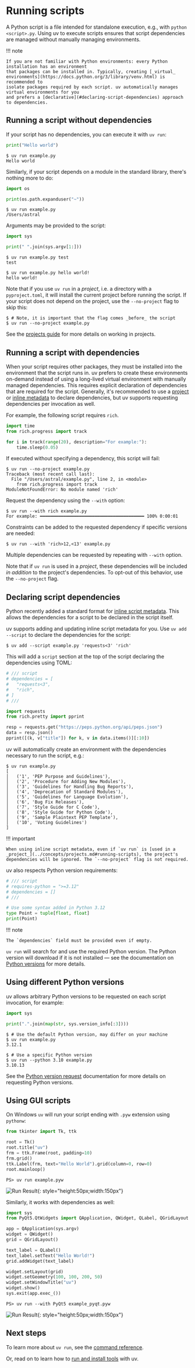 # Running scripts

A Python script is a file intended for standalone execution, e.g., with `python <script>.py`. Using
uv to execute scripts ensures that script dependencies are managed without manually managing
environments.

!!! note

    If you are not familiar with Python environments: every Python installation has an environment
    that packages can be installed in. Typically, creating [_virtual_ environments](https://docs.python.org/3/library/venv.html) is recommended to
    isolate packages required by each script. uv automatically manages virtual environments for you
    and prefers a [declarative](#declaring-script-dependencies) approach to dependencies.

## Running a script without dependencies

If your script has no dependencies, you can execute it with `uv run`:

```python title="example.py"
print("Hello world")
```

```console
$ uv run example.py
Hello world
```

<!-- TODO(zanieb): Once we have a `python` shim, note you can execute it with `python` here -->

Similarly, if your script depends on a module in the standard library, there's nothing more to do:

```python title="example.py"
import os

print(os.path.expanduser("~"))
```

```console
$ uv run example.py
/Users/astral
```

Arguments may be provided to the script:

```python title="example.py"
import sys

print(" ".join(sys.argv[1:]))
```

```console
$ uv run example.py test
test

$ uv run example.py hello world!
hello world!
```

Note that if you use `uv run` in a _project_, i.e. a directory with a `pyproject.toml`, it will
install the current project before running the script. If your script does not depend on the
project, use the `--no-project` flag to skip this:

```console
$ # Note, it is important that the flag comes _before_ the script
$ uv run --no-project example.py
```

See the [projects guide](./projects.md) for more details on working in projects.

## Running a script with dependencies

When your script requires other packages, they must be installed into the environment that the
script runs in. uv prefers to create these environments on-demand instead of using a long-lived
virtual environment with manually managed dependencies. This requires explicit declaration of
dependencies that are required for the script. Generally, it's recommended to use a
[project](./projects.md) or [inline metadata](#declaring-script-dependencies) to declare
dependencies, but uv supports requesting dependencies per invocation as well.

For example, the following script requires `rich`.

```python title="example.py"
import time
from rich.progress import track

for i in track(range(20), description="For example:"):
    time.sleep(0.05)
```

If executed without specifying a dependency, this script will fail:

```console
$ uv run --no-project example.py
Traceback (most recent call last):
  File "/Users/astral/example.py", line 2, in <module>
    from rich.progress import track
ModuleNotFoundError: No module named 'rich'
```

Request the dependency using the `--with` option:

```console
$ uv run --with rich example.py
For example: ━━━━━━━━━━━━━━━━━━━━━━━━━━━━━━━━━━━━━━━━ 100% 0:00:01
```

Constraints can be added to the requested dependency if specific versions are needed:

```console
$ uv run --with 'rich>12,<13' example.py
```

Multiple dependencies can be requested by repeating with `--with` option.

Note that if `uv run` is used in a _project_, these dependencies will be included _in addition_ to
the project's dependencies. To opt-out of this behavior, use the `--no-project` flag.

## Declaring script dependencies

Python recently added a standard format for
[inline script metadata](https://packaging.python.org/en/latest/specifications/inline-script-metadata/#inline-script-metadata).
This allows the dependencies for a script to be declared in the script itself.

uv supports adding and updating inline script metadata for you. Use `uv add --script` to declare the
dependencies for the script:

```console
$ uv add --script example.py 'requests<3' 'rich'
```

This will add a `script` section at the top of the script declaring the dependencies using TOML:

```python title="example.py"
# /// script
# dependencies = [
#   "requests<3",
#   "rich",
# ]
# ///

import requests
from rich.pretty import pprint

resp = requests.get("https://peps.python.org/api/peps.json")
data = resp.json()
pprint([(k, v["title"]) for k, v in data.items()][:10])
```

uv will automatically create an environment with the dependencies necessary to run the script, e.g.:

```console
$ uv run example.py
[
│   ('1', 'PEP Purpose and Guidelines'),
│   ('2', 'Procedure for Adding New Modules'),
│   ('3', 'Guidelines for Handling Bug Reports'),
│   ('4', 'Deprecation of Standard Modules'),
│   ('5', 'Guidelines for Language Evolution'),
│   ('6', 'Bug Fix Releases'),
│   ('7', 'Style Guide for C Code'),
│   ('8', 'Style Guide for Python Code'),
│   ('9', 'Sample Plaintext PEP Template'),
│   ('10', 'Voting Guidelines')
]
```

!!! important

    When using inline script metadata, even if `uv run` is [used in a _project_](../concepts/projects.md#running-scripts), the project's dependencies will be ignored. The `--no-project` flag is not required.

uv also respects Python version requirements:

```python title="example.py"
# /// script
# requires-python = ">=3.12"
# dependencies = []
# ///

# Use some syntax added in Python 3.12
type Point = tuple[float, float]
print(Point)
```

!!! note

    The `dependencies` field must be provided even if empty.

`uv run` will search for and use the required Python version. The Python version will download if it
is not installed — see the documentation on [Python versions](../concepts/python-versions.md) for
more details.

## Using different Python versions

uv allows arbitrary Python versions to be requested on each script invocation, for example:

```python title="example.py"
import sys

print(".".join(map(str, sys.version_info[:3])))
```

```console
$ # Use the default Python version, may differ on your machine
$ uv run example.py
3.12.1
```

```console
$ # Use a specific Python version
$ uv run --python 3.10 example.py
3.10.13
```

See the [Python version request](../concepts/python-versions.md#requesting-a-version) documentation
for more details on requesting Python versions.

## Using GUI scripts

On Windows `uv` will run your script ending with `.pyw` extension using `pythonw`:

```python title="example.pyw"
from tkinter import Tk, ttk

root = Tk()
root.title("uv")
frm = ttk.Frame(root, padding=10)
frm.grid()
ttk.Label(frm, text="Hello World").grid(column=0, row=0)
root.mainloop()
```

```console
PS> uv run example.pyw
```

![Run Result](../assets/uv_gui_script_hello_world.png){: style="height:50px;width:150px"}

Similarly, it works with dependencies as well:

```python title="example_pyqt.pyw"
import sys
from PyQt5.QtWidgets import QApplication, QWidget, QLabel, QGridLayout

app = QApplication(sys.argv)
widget = QWidget()
grid = QGridLayout()

text_label = QLabel()
text_label.setText("Hello World!")
grid.addWidget(text_label)

widget.setLayout(grid)
widget.setGeometry(100, 100, 200, 50)
widget.setWindowTitle("uv")
widget.show()
sys.exit(app.exec_())
```

```console
PS> uv run --with PyQt5 example_pyqt.pyw
```

![Run Result](../assets/uv_gui_script_hello_world_pyqt.png){: style="height:50px;width:150px"}

## Next steps

To learn more about `uv run`, see the [command reference](../reference/cli.md#uv-run).

Or, read on to learn how to [run and install tools](./tools.md) with uv.
